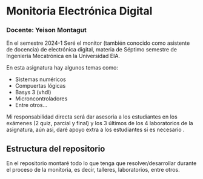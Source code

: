# Monitoria Electrónica Digital 

### Docente: Yeison Montagut 


En el semestre 2024-1 Seré el monitor (también conocido como asistente de docencia) de electrónica digital, materia de Séptimo semestre de Ingeniería Mecatrónica en la Universidad EIA. 

En esta asignatura hay algunos temas como: 

- Sistemas numéricos
- Compuertas lógicas
- Basys 3 (vhdl)
- Microncontroladores
- Entre otros...

Mi responsabilidad directa será dar asesoria a los estudiantes en los exámenes (2 quiz, parcial y final) y los 3 últimos de los 4 laboratorios de la asignatura, aún asi, daré apoyo extra a los estudiantes si es necesario . 

## Estructura del repositorio

En el repositorio montaré todo lo que tenga que resolver/desarrollar durante el proceso de la monitoria, es decir, talleres, laboratorios, entre otros. 
